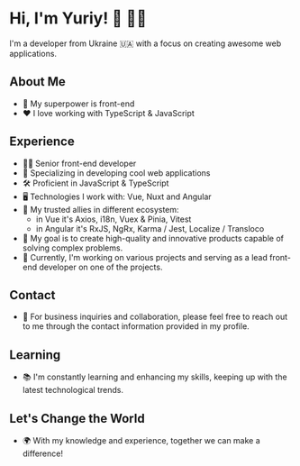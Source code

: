 # Hi, I'm Yuriy! 👋 👨‍💻

I'm a developer from Ukraine 🇺🇦 with a focus on creating awesome web applications.

## About Me
- 💪 My superpower is front-end
- ❤️ I love working with TypeScript & JavaScript

## Experience
- 👨‍💻 Senior front-end developer
- 🚀 Specializing in developing cool web applications
- 🛠️ Proficient in JavaScript & TypeScript
- 🖥️ Technologies I work with: Vue, Nuxt and Angular
- 👀 My trusted allies in different ecosystem:
  - in Vue it's Axios, i18n, Vuex & Pinia, Vitest
  - in Angular it's RxJS, NgRx, Karma / Jest, Localize / Transloco
- 💫 My goal is to create high-quality and innovative products capable of solving complex problems.
- 💼 Currently, I'm working on various projects and serving as a lead front-end developer on one of the projects.

## Contact
- 🤝 For business inquiries and collaboration, please feel free to reach out to me through the contact information provided in my profile.

## Learning
- 📚 I'm constantly learning and enhancing my skills, keeping up with the latest technological trends.

## Let's Change the World
- 🌍 With my knowledge and experience, together we can make a difference!

<!---
HiddenUndefined/HiddenUndefined is a ✨ special ✨ repository because its `README.md` (this file) appears on your GitHub profile.
You can click the Preview link to take a look at your changes.
--->
